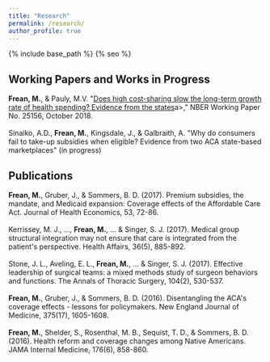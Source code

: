 ```yaml
---
title: "Research"
permalink: /research/
author_profile: true
---
```


{% include base_path %}
{% seo %}

<H2>Working Papers and Works in Progress</H2>
<b>Frean, M.</b>, & Pauly, M.V. "<a href="https://www.nber.org/papers/w25156">Does high cost-sharing slow the long-term growth rate of health spending? Evidence from the states</a>a>," NBER Working Paper No. 25156, October 2018.
<br><br>
Sinaiko, A.D., <b>Frean, M.</b>, Kingsdale, J., & Galbraith, A. "Why do consumers fail to take-up subsidies when eligible? Evidence from two ACA state-based marketplaces" (in progress)

<H2>Publications</H2>
<b>Frean, M.</b>, Gruber, J., & Sommers, B. D. (2017). Premium subsidies, the mandate, and Medicaid expansion: Coverage effects of the Affordable Care Act. Journal of Health Economics, 53, 72-86.
<br><br>
Kerrissey, M. J., ..., <b>Frean, M.</b>, ... & Singer, S. J. (2017). Medical group structural integration may not ensure that care is integrated from the patient's perspective. Health Affairs, 36(5), 885-892.
<br><br>
Stone, J. L., Aveling, E. L., <b>Frean, M.</b>, ... & Singer, S. J. (2017). Effective leadership of surgical teams: a mixed methods study of surgeon behaviors and functions. The Annals of Thoracic Surgery, 104(2), 530-537.
<br><br>
<b>Frean, M.</b>, Gruber, J., & Sommers, B. D. (2016). Disentangling the ACA's coverage effects - lessons for policymakers. New England Journal of Medicine, 375(17), 1605-1608.
<br><br>
<b>Frean, M.</b>, Shelder, S., Rosenthal, M. B., Sequist, T. D., & Sommers, B. D. (2016). Health reform and coverage changes among Native Americans. JAMA Internal Medicine, 176(6), 858-860.